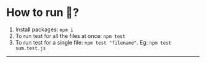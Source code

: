 # How to run 🤔?

1. Install packages: `npm i`
2. To run test for all the files at once: `npm test`
3. To run test for a single file: `npm test "filename"`. Eg: `npm test sum.test.js`

---
